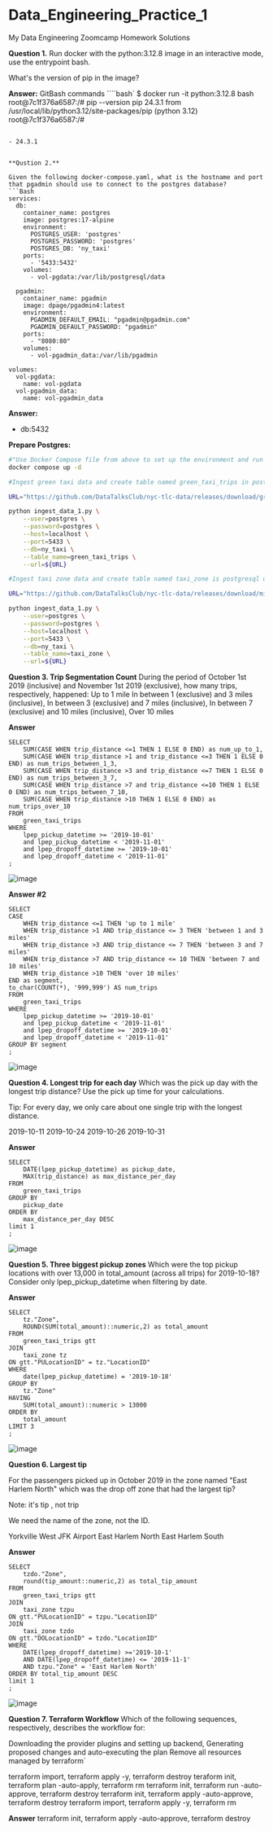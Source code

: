# Data_Engineering_Practice_1
My Data Engineering Zoomcamp Homework Solutions

**Question 1.**
Run docker with the python:3.12.8 image in an interactive mode, use the entrypoint bash.

What's the version of pip in the image?

**Answer:**
GitBash commands
````bash`
$ docker run -it python:3.12.8 bash
root@7c1f376a6587:/# pip --version
pip 24.3.1 from /usr/local/lib/python3.12/site-packages/pip (python 3.12)
root@7c1f376a6587:/#
```

- 24.3.1


**Qustion 2.**

Given the following docker-compose.yaml, what is the hostname and port that pgadmin should use to connect to the postgres database?
```Bash
services:
  db:
    container_name: postgres
    image: postgres:17-alpine
    environment:
      POSTGRES_USER: 'postgres'
      POSTGRES_PASSWORD: 'postgres'
      POSTGRES_DB: 'ny_taxi'
    ports:
      - '5433:5432'
    volumes:
      - vol-pgdata:/var/lib/postgresql/data

  pgadmin:
    container_name: pgadmin
    image: dpage/pgadmin4:latest
    environment:
      PGADMIN_DEFAULT_EMAIL: "pgadmin@pgadmin.com"
      PGADMIN_DEFAULT_PASSWORD: "pgadmin"
    ports:
      - "8080:80"
    volumes:
      - vol-pgadmin_data:/var/lib/pgadmin  

volumes:
  vol-pgdata:
    name: vol-pgdata
  vol-pgadmin_data:
    name: vol-pgadmin_data
```

**Answer:**
- db:5432

**Prepare Postgres:**


```Bash
#"Use Docker Compose file from above to set up the environment and run postgres."
docker compose up -d 

#Ingest green taxi data and create table named green_taxi_trips in postrgesql using ingest_data_1.py python script (check python file for script).

URL="https://github.com/DataTalksClub/nyc-tlc-data/releases/download/green/green_tripdata_2019-10.csv.gz"

python ingest_data_1.py \
    --user=postgres \
    --password=postgres \
    --host=localhost \
    --port=5433 \
    --db=ny_taxi \
    --table_name=green_taxi_trips \
    --url=${URL}

#Ingest taxi zone data and create table named taxi_zone is postgresql using ingest_data_1.py python script.

URL="https://github.com/DataTalksClub/nyc-tlc-data/releases/download/misc/taxi_zone_lookup.csv"

python ingest_data_1.py \
    --user=postgres \
    --password=postgres \
    --host=localhost \
    --port=5433 \
    --db=ny_taxi \
    --table_name=taxi_zone \
    --url=${URL}
```
**Question 3. Trip Segmentation Count**
During the period of October 1st 2019 (inclusive) and November 1st 2019 (exclusive), how many trips, respectively, happened:
Up to 1 mile
In between 1 (exclusive) and 3 miles (inclusive),
In between 3 (exclusive) and 7 miles (inclusive),
In between 7 (exclusive) and 10 miles (inclusive),
Over 10 miles

**Answer**

```PostreSQL
SELECT
	SUM(CASE WHEN trip_distance <=1 THEN 1 ELSE 0 END) as num_up_to_1,
	SUM(CASE WHEN trip_distance >1 and trip_distance <=3 THEN 1 ELSE 0 END) as num_trips_between_1_3,
	SUM(CASE WHEN trip_distance >3 and trip_distance <=7 THEN 1 ELSE 0 END) as num_trips_between_3_7, 
	SUM(CASE WHEN trip_distance >7 and trip_distance <=10 THEN 1 ELSE 0 END) as num_trips_between_7_10, 
	SUM(CASE WHEN trip_distance >10 THEN 1 ELSE 0 END) as num_trips_over_10
FROM
	green_taxi_trips
WHERE 
    lpep_pickup_datetime >= '2019-10-01'
    and lpep_pickup_datetime < '2019-11-01'
    and lpep_dropoff_datetime >= '2019-10-01'
    and lpep_dropoff_datetime < '2019-11-01'
;
```
![image](https://github.com/user-attachments/assets/0f943858-eaaa-4ab9-a851-bb1589a65f51)


**Answer #2**
```PostgreSQL
SELECT
CASE
	WHEN trip_distance <=1 THEN 'up to 1 mile'
	WHEN trip_distance >1 AND trip_distance <= 3 THEN 'between 1 and 3 miles'
	WHEN trip_distance >3 AND trip_distance <= 7 THEN 'between 3 and 7 miles'	
	WHEN trip_distance >7 AND trip_distance <= 10 THEN 'between 7 and 10 miles'	
	WHEN trip_distance >10 THEN 'over 10 miles'
END as segment,
to_char(COUNT(*), '999,999') AS num_trips
FROM
	green_taxi_trips
WHERE 
    lpep_pickup_datetime >= '2019-10-01'
    and lpep_pickup_datetime < '2019-11-01'
    and lpep_dropoff_datetime >= '2019-10-01'
    and lpep_dropoff_datetime < '2019-11-01'
GROUP BY segment
;
```
![image](https://github.com/user-attachments/assets/7eb8182a-b6fd-42ca-8670-1953f9b07320)


**Question 4. Longest trip for each day**
Which was the pick up day with the longest trip distance? Use the pick up time for your calculations.

Tip: For every day, we only care about one single trip with the longest distance.

2019-10-11
2019-10-24
2019-10-26
2019-10-31

**Answer**
```PostgreSQL
SELECT
	DATE(lpep_pickup_datetime) as pickup_date,
	MAX(trip_distance) as max_distance_per_day
FROM 
	green_taxi_trips
GROUP BY 
	pickup_date
ORDER BY 
	max_distance_per_day DESC
limit 1
;
```
![image](https://github.com/user-attachments/assets/0e8394e6-25cc-4596-924f-9595fa1ecda4)



**Question 5. Three biggest pickup zones**
Which were the top pickup locations with over 13,000 in total_amount (across all trips) for 2019-10-18?
Consider only lpep_pickup_datetime when filtering by date.

**Answer**
```PostgreSQL
SELECT
	tz."Zone",
	ROUND(SUM(total_amount)::numeric,2) as total_amount
FROM
	green_taxi_trips gtt
JOIN
	taxi_zone tz 
ON gtt."PULocationID" = tz."LocationID"
WHERE
	date(lpep_pickup_datetime) = '2019-10-18'
GROUP BY
	tz."Zone"
HAVING
	SUM(total_amount)::numeric > 13000
ORDER BY 
	total_amount
LIMIT 3
;
```
![image](https://github.com/user-attachments/assets/fd89f560-41dc-4770-9239-229dbb5c7d8b)

**Question 6. Largest tip**

For the passengers picked up in October 2019 in the zone named "East Harlem North" which was the drop off zone that had the largest tip?

Note: it's tip , not trip

We need the name of the zone, not the ID.

Yorkville West
JFK Airport
East Harlem North
East Harlem South

**Answer**
```PostgreSQL
SELECT
	tzdo."Zone",
	round(tip_amount::numeric,2) as total_tip_amount
FROM 
	green_taxi_trips gtt
JOIN
	taxi_zone tzpu
ON gtt."PULocationID" = tzpu."LocationID"
JOIN 
	taxi_zone tzdo
ON gtt."DOLocationID" = tzdo."LocationID"
WHERE
	DATE(lpep_dropoff_datetime) >='2019-10-1'
	AND DATE(lpep_dropoff_datetime) <= '2019-11-1'
	AND tzpu."Zone" = 'East Harlem North'
ORDER BY total_tip_amount DESC
limit 1
;
```
![image](https://github.com/user-attachments/assets/90ef9b50-971b-434c-910e-930d3061d2c0)

**Question 7. Terraform Workflow**
Which of the following sequences, respectively, describes the workflow for:

Downloading the provider plugins and setting up backend,
Generating proposed changes and auto-executing the plan
Remove all resources managed by terraform`

terraform import, terraform apply -y, terraform destroy
teraform init, terraform plan -auto-apply, terraform rm
terraform init, terraform run -auto-approve, terraform destroy
terraform init, terraform apply -auto-approve, terraform destroy
terraform import, terraform apply -y, terraform rm

**Answer**
terraform init, terraform apply -auto-approve, terraform destroy


